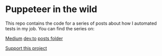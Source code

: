 # Puppeteer in the wild
This repo contains the code for a series of posts about how I automated tests in my job. You can find the series on:

 [Medium](https://medium.com/@papaponmx/front-end-development-automation-with-puppeteer-c7957a52efb7)
[dev.to](https://dev.to/papaponmx/front-end-development-automation-with-puppeteer-part-1-2k9n)
[posts folder](./posts/part_one.md)

[Support this project](./support.md)
